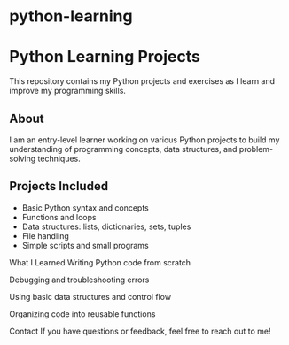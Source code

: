 # python-learning
# Python Learning Projects

This repository contains my Python projects and exercises as I learn and improve my programming skills.

## About

I am an entry-level learner working on various Python projects to build my understanding of programming concepts, data structures, and problem-solving techniques.

## Projects Included

- Basic Python syntax and concepts
- Functions and loops
- Data structures: lists, dictionaries, sets, tuples
- File handling
- Simple scripts and small programs

What I Learned
Writing Python code from scratch

Debugging and troubleshooting errors

Using basic data structures and control flow

Organizing code into reusable functions

Contact
If you have questions or feedback, feel free to reach out to me!

